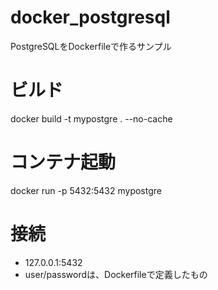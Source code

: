 # docker_postgresql
PostgreSQLをDockerfileで作るサンプル

# ビルド
docker build -t mypostgre . --no-cache

# コンテナ起動
docker run -p 5432:5432 mypostgre

# 接続
- 127.0.0.1:5432
- user/passwordは、Dockerfileで定義したもの
